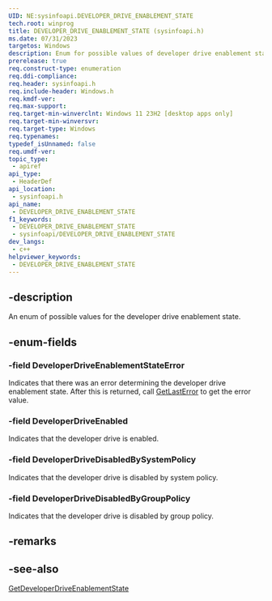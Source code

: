 ```yaml
---
UID: NE:sysinfoapi.DEVELOPER_DRIVE_ENABLEMENT_STATE
tech.root: winprog
title: DEVELOPER_DRIVE_ENABLEMENT_STATE (sysinfoapi.h)
ms.date: 07/31/2023
targetos: Windows
description: Enum for possible values of developer drive enablement state.
prerelease: true
req.construct-type: enumeration
req.ddi-compliance: 
req.header: sysinfoapi.h
req.include-header: Windows.h
req.kmdf-ver: 
req.max-support: 
req.target-min-winverclnt: Windows 11 23H2 [desktop apps only]
req.target-min-winversvr: 
req.target-type: Windows
req.typenames: 
typedef_isUnnamed: false
req.umdf-ver: 
topic_type:
 - apiref
api_type:
 - HeaderDef
api_location:
 - sysinfoapi.h
api_name:
 - DEVELOPER_DRIVE_ENABLEMENT_STATE
f1_keywords:
 - DEVELOPER_DRIVE_ENABLEMENT_STATE
 - sysinfoapi/DEVELOPER_DRIVE_ENABLEMENT_STATE
dev_langs:
 - c++
helpviewer_keywords:
 - DEVELOPER_DRIVE_ENABLEMENT_STATE
---
```


## -description

An enum of possible values for the developer drive enablement state.

## -enum-fields

### -field DeveloperDriveEnablementStateError

Indicates that there was an error determining the developer drive enablement state. After this is returned, call [GetLastError](/windows/win32/api/errhandlingapi/nf-errhandlingapi-getlasterror) to get the error value.

### -field DeveloperDriveEnabled

Indicates that the developer drive is enabled.

### -field DeveloperDriveDisabledBySystemPolicy

Indicates that the developer drive is disabled by system policy.

### -field DeveloperDriveDisabledByGroupPolicy

Indicates that the developer drive is disabled by group policy.

## -remarks

## -see-also

[GetDeveloperDriveEnablementState](nf-sysinfoapi-getdeveloperdriveenablementstate.md)
